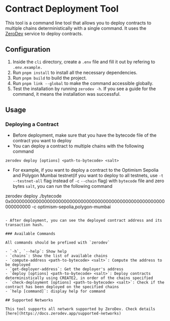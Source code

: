 # Contract Deployment Tool

This tool is a command line tool that allows you to deploy contracts to multiple chains deterministically with a single command. It uses the [ZeroDev](https://zerodev.app) service to deploy contracts.

## Configuration

1. Inside the `cli` directory, create a `.env` file and fill it out by refering to `.env.example.`
2. Run `pnpm install` to install all the necessary dependencies.
3. Run `pnpm build` to build the project.
4. Run `pnpm link --global` to make the command accessible globally.
5. Test the installation by running `zerodev -h`. If you see a guide for the command, it means the installation was successful.

## Usage

### Deploying a Contract

- Before deployment, make sure that you have the bytecode file of the contract you want to deploy
- You can deploy a contract to multiple chains with the following command

```
zerodev deploy [options] <path-to-bytecode> <salt>
```

- For example, if you want to deploy a contract to the Optimism Sepolia and Polygon Mumbai testnet(if you want to deploy to all testnets, use `-t` `--testnet-all` flag instead of `-c` `--chain` flag) with `bytecode` file and zero bytes `salt`, you can run the following command

zerodev deploy ./bytecode 0x0000000000000000000000000000000000000000000000000000000000000000 -c optimism-sepolia,polygon-mumbai

```

- After deployment, you can see the deployed contract address and its transaction hash.

### Available Commands

All commands should be prefixed with `zerodev`

- `-h`, `--help`: Show help
- `chains`: Show the list of available chains
- `compute-address <path-to-bytecode> <salt>`: Compute the address to be deployed
- `get-deployer-address`: Get the deployer's address
- `deploy [options] <path-to-bytecode> <salt>`: Deploy contracts deterministically using CREATE2, in order of the chains specified
- `check-deployment [options] <path-to-bytecode> <salt>`: Check if the contract has been deployed on the specified chains
- `help [command]`: display help for command

## Supported Networks

This tool supports all network supported by ZeroDev. Check details [here](https://docs.zerodev.app/supported-networks)
```
